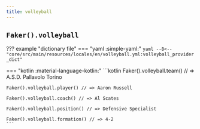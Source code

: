 ```yaml
---
title: volleyball
---
```


## `Faker().volleyball`

??? example "dictionary file"
    === "yaml :simple-yaml:"
        ```yaml
        --8<-- "core/src/main/resources/locales/en/volleyball.yml:volleyball_provider_dict"
        ```

=== "kotlin :material-language-kotlin:"
    ```kotlin
    Faker().volleyball.team() // => A.S.D. Pallavolo Torino

    Faker().volleyball.player() // => Aaron Russell

    Faker().volleyball.coach() // => Al Scates

    Faker().volleyball.position() // => Defensive Specialist

    Faker().volleyball.formation() // => 4-2
    ```
